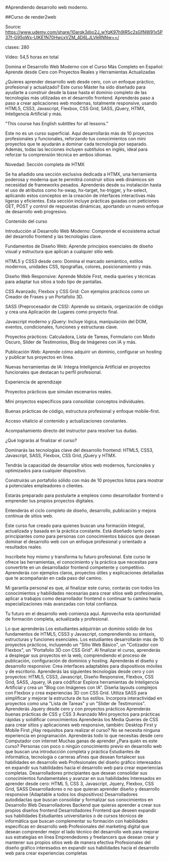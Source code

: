 #Aprendiendo desarrollo web moderno.

##Curso de render2web

Source: https://www.udemy.com/share/10arqk3@o2J_wYqK97h9IR5c2sGfNW91x5P37f-G95oWx-UlKE1N70HwcxVZM_4D6LJLVkRNNw==/

clases: 280

Vídeo: 54,5 horas en total

Domina el Desarrollo Web Moderno con el Curso Más Completo en Español: Aprende desde Cero con Proyectos Reales y Herramientas Actualizadas

¿Quieres aprender desarrollo web desde cero, con un enfoque práctico, profesional y actualizado? Este curso Máster ha sido diseñado para ayudarte a construir desde la base hasta el dominio completo de las tecnologías más utilizadas en el desarrollo frontend. Aprenderás paso a paso a crear aplicaciones web modernas, totalmente responsive, usando HTML5, CSS3, Javascript, Flexbox, CSS Grid, SASS, jQuery, HTMX, Inteligencia Artificial y más.

"This course has English subtitles for all lessons."

Este no es un curso superficial. Aquí desarrollarás más de 10 proyectos profesionales y funcionales, reforzando tus conocimientos con mini proyectos que te ayudarán a dominar cada tecnología por separado. Además, todas las lecciones incluyen subtítulos en inglés, ideal para reforzar tu comprensión técnica en ambos idiomas.

Novedad: Sección completa de HTMX

Se ha añadido una sección exclusiva dedicada a HTMX, una herramienta poderosa y moderna que te permitirá construir sitios web dinámicos sin necesidad de frameworks pesados. Aprenderás desde su instalación hasta el uso de atributos como hx-swap, hx-target, hx-trigger, y hx-select, aplicando estos conceptos en la creación de interfaces interactivas más ligeras y eficientes. Esta sección incluye prácticas guiadas con peticiones GET, POST y control de respuestas dinámicas, aportando un nuevo enfoque de desarrollo web progresivo.

Contenido del curso

Introducción al Desarrollo Web Moderno: Comprende el ecosistema actual del desarrollo frontend y las tecnologías clave.

Fundamentos de Diseño Web: Aprende principios esenciales de diseño visual y estructura que aplican a cualquier sitio web.

HTML5 y CSS3 desde cero: Domina el marcado semántico, estilos modernos, unidades CSS, tipografías, colores, posicionamiento y más.

Diseño Web Responsive: Aprende Mobile First, media queries y técnicas para adaptar tus sitios a todo tipo de pantallas.

CSS Avanzado, Flexbox y CSS Grid: Con ejemplos prácticos como un Creador de Frases y un Portafolio 3D.

SASS (Preprocesador de CSS): Aprende su sintaxis, organización de código y crea una Aplicación de Lugares como proyecto final.

Javascript moderno y jQuery: Incluye lógica, manipulación del DOM, eventos, condicionales, funciones y estructuras clave.

Proyectos prácticos: Calculadora, Lista de Tareas, Formulario con Modo Oscuro, Slider de Testimonios, Blog de Imágenes con IA y más.

Publicación Web: Aprende cómo adquirir un dominio, configurar un hosting y publicar tus proyectos en línea.

Nuevas herramientas de IA: Integra Inteligencia Artificial en proyectos funcionales que destacan tu perfil profesional.

Experiencia de aprendizaje

Proyectos prácticos que simulan escenarios reales.

Mini proyectos específicos para consolidar conceptos individuales.

Buenas prácticas de código, estructura profesional y enfoque mobile-first.

Acceso vitalicio al contenido y actualizaciones constantes.

Acompañamiento directo del instructor para resolver tus dudas.

¿Qué lograrás al finalizar el curso?

Dominarás las tecnologías clave del desarrollo frontend: HTML5, CSS3, Javascript, SASS, Flexbox, CSS Grid, jQuery y HTMX.

Tendrás la capacidad de desarrollar sitios web modernos, funcionales y optimizados para cualquier dispositivo.

Construirás un portafolio sólido con más de 10 proyectos listos para mostrar a potenciales empleadores o clientes.

Estarás preparado para postularte a empleos como desarrollador frontend o emprender tus propios proyectos digitales.

Entenderás el ciclo completo de diseño, desarrollo, publicación y mejora continua de sitios web.

Este curso fue creado para quienes buscan una formación integral, actualizada y basada en la práctica constante. Está diseñado tanto para principiantes como para personas con conocimientos básicos que desean dominar el desarrollo web con un enfoque profesional y orientado a resultados reales.

Inscríbete hoy mismo y transforma tu futuro profesional. Este curso te ofrece las herramientas, el conocimiento y la práctica que necesitas para convertirte en un desarrollador frontend competente y competitivo. Aprenderás con ejemplos claros, proyectos útiles y explicaciones detalladas que te acompañarán en cada paso del camino.

Mi garantía personal es que, al finalizar este curso, contarás con todos los conocimientos y habilidades necesarias para crear sitios web profesionales, aplicar a trabajos como desarrollador frontend o continuar tu camino hacia especializaciones más avanzadas con total confianza.

Tu futuro en el desarrollo web comienza aquí. Aprovecha esta oportunidad de formación completa, actualizada y profesional.

Lo que aprenderás
Los estudiantes adquirirán un dominio sólido de los fundamentos de HTML5, CSS3 y Javascript, comprendiendo su sintaxis, estructuras y funciones esenciales.
Los estudiantes desarrollarán más de 10 proyectos prácticos, incluyendo un "Sitio Web Básico", un "Cotizador con Flexbox", un "Portafolio 3D con CSS Grid".
Al finalizar el curso, aprenderás a desplegar sus proyectos en la web, comprendiendo el proceso de publicación, configuración de dominios y hosting.
Aprenderás el diseño y desarrollo responsive: Crea interfaces adaptables para dispositivos móviles y de escritorio.
Aprenderás las siguientes tecnologías desde cero y con proyectos: HTML5, CSS3, Javascript, Diseño Responsive, Flexbox, CSS Grid, SASS, Jquery, IA para códificar
Explora herramientas de Inteligencia Artificial y crea un "Blog con Imágenes con IA".
Diseña layouts complejos con Flexbox y crea experiencias 3D con CSS Grid.
Utiliza SASS para simplificar y mejorar la estructura de tus estilos.
Incorpora interactividad en proyectos como una "Lista de Tareas" y un "Slider de Testimonios".
Aprenderás Jquery desde cero y con proyectos prácticos
Aprenderás buenas prácticas de CSS y CSS 3 Avanzado
Mini proyectos para prácticas rápidas y solidificar conocimientos
Aprenderás los Media Queries de CSS para crear sitios y aplicaciones web responsive, también: Desktop First y Mobile First
¿Hay requisitos para realizar el curso?
No se necesita ninguna experiencia en programación. Aprenderás todo lo que necesitas desde cero
Computador con internet
Muchas ganas de aprender
¿Para quién es este curso?
Personas con poco o ningún conocimiento previo en desarrollo web que buscan una introducción completa y práctica
Estudiantes de informática, tecnología o carreras afines que desean fortalecer sus habilidades en desarrollo web
Profesionales del diseño gráfico interesados en expandir sus habilidades hacia el desarrollo web para crear experiencias completas.
Desarrolladores principiantes que desean consolidar sus conocimientos fundamentales y avanzar en sus habilidades
Interesados en aprender desde cero: HTML 5, CSS 3, Javascript, Jquery, Flexbox, CSS Grid, SASS
Desarrolladores o no que quieran aprender diseño y desarrollo responsive (Adaptable a todos los dispositivos)
Desarrolladores autodidactas que buscan consolidar y formalizar sus conocimientos en Desarrollo Web
Desarrolladores Backend que quieras aprender a crear sus propios diseños frontend
Desarrolladores Frontend que deseen expandir sus habilidades
Estudiantes universitarios o de cursos técnicos de informática que buscan complementar su formación con habilidades específicas en desarrollo web
Profesionales del marketing digital que desean comprender mejor el lado técnico del desarrollo web para mejorar sus estrategias en línea
Emprendedores y freelancers que desean crear y mantener sus propios sitios web de manera efectiva
Profesionales del diseño gráfico interesados en expandir sus habilidades hacia el desarrollo web para crear experiencias completas
